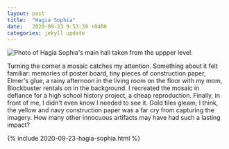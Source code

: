 ```yaml
---
layout: post
title:  "Hagia Sophia"
date:   2020-09-23 9:53:39 +0400
categories: jekyll update
---
```

![Photo of Hagia Sophia's main hall taken from the uppper level. ](https://github.com/havemaps/havemaps.github.io/blob/master/_site/assets/img/2020-09-23-hagia-sophia.png?raw=true "Hagia Sophia, Istanbul")

Turning the corner a mosaic catches my attention. Something about it felt familiar: memories of poster board, tiny pieces of construction paper, Elmer's glue, a rainy afternoon in the living room on the floor with my mom, Blockbuster rentals on in the background. I recreated the mosaic in defiance for a high school history project, a cheap reproduction. Finally, in front of me, I didn't even know I needed to see it. Gold tiles gleam; I think, the yellow and navy construction paper was a far cry from capturing the imagery. How many other innocuous artifacts may have had such a lasting impact?

{% include 2020-09-23-hagia-sophia.html %}
